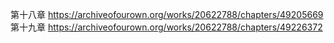 第十八章 https://archiveofourown.org/works/20622788/chapters/49205669
第十九章 https://archiveofourown.org/works/20622788/chapters/49226372
